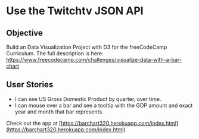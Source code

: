 # Use the Twitchtv JSON API

Objective 
------

Build an Data Visualization Project with D3 for the freeCodeCamp Curriculum. 
The full description is here: https://www.freecodecamp.com/challenges/visualize-data-with-a-bar-chart

User Stories
------

* I can see US Gross Domestic Product by quarter, over time.
* I can mouse over a bar and see a tooltip with the GDP amount and exact year and month that bar represents.

Check out the app at [https://barchart320.herokuapp.com/index.html](https://barchart320.herokuapp.com/index.html)